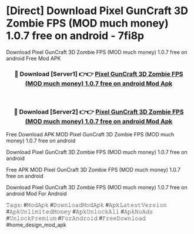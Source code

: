 # [Direct] Download Pixel GunCraft 3D Zombie FPS (MOD much money) 1.0.7 free on android - 7fi8p
Download Pixel GunCraft 3D Zombie FPS (MOD much money) 1.0.7 free on android Free Mod APK

<div align="center">
<h3>🔴 Download [Server1] 👉👉 <a href="https://apk-comot.site?title=Pixel_GunCraft_3D_Zombie_FPS_(MOD_much_money)_1.0.7_free_on_android">Pixel GunCraft 3D Zombie FPS (MOD much money) 1.0.7 free on android Mod Apk</a></h3><br>

<h3>🔴 Download [Server2] 👉👉 <a href="https://apk-comot.site?title=Pixel_GunCraft_3D_Zombie_FPS_(MOD_much_money)_1.0.7_free_on_android">Pixel GunCraft 3D Zombie FPS (MOD much money) 1.0.7 free on android Mod Apk</a></h3>
</div>


Free Download APK MOD Pixel GunCraft 3D Zombie FPS (MOD much money) 1.0.7 free on android

Download Pixel GunCraft 3D Zombie FPS (MOD much money) 1.0.7 free on android 

Free APK MOD Pixel GunCraft 3D Zombie FPS (MOD much money) 1.0.7 free on android 

Download Pixel GunCraft 3D Zombie FPS (MOD much money) 1.0.7 free on android Mod For Android

𝚃𝚊𝚐𝚜: #𝙼𝚘𝚍𝙰𝚙𝚔 #𝙳𝚘𝚠𝚗𝚕𝚘𝚊𝚍𝙼𝚘𝚍𝙰𝚙𝚔 #𝙰𝚙𝚔𝙻𝚊𝚝𝚎𝚜𝚝𝚅𝚎𝚛𝚜𝚒𝚘𝚗 #𝙰𝚙𝚔𝚄𝚗𝚕𝚒𝚖𝚒𝚝𝚎𝚍𝙼𝚘𝚗𝚎𝚢 #𝙰𝚙𝚔𝚄𝚗𝚕𝚘𝚌𝚔𝙰𝚕𝚕 #𝙰𝚙𝚔𝙽𝚘𝙰𝚍𝚜 #𝚄𝚗𝚕𝚘𝚌𝚔𝙿𝚛𝚎𝚖𝚒𝚞𝚖 #𝙵𝚘𝚛𝙰𝚗𝚍𝚛𝚘𝚒𝚍 #𝙵𝚛𝚎𝚎𝙳𝚘𝚠𝚗𝚕𝚘𝚊𝚍 #home_design_mod_apk